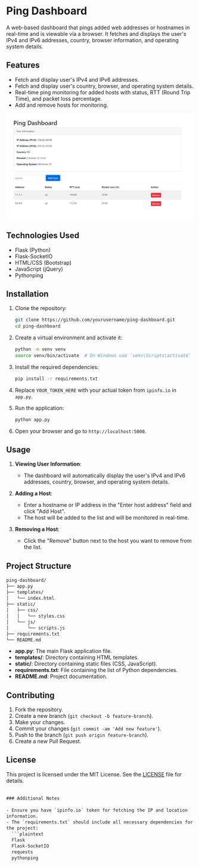 # Ping Dashboard

A web-based dashboard that pings added web addresses or hostnames in real-time and is viewable via a browser. It fetches and displays the user's IPv4 and IPv6 addresses, country, browser information, and operating system details.

## Features

- Fetch and display user's IPv4 and IPv6 addresses.
- Fetch and display user's country, browser, and operating system details.
- Real-time ping monitoring for added hosts with status, RTT (Round Trip Time), and packet loss percentage.
- Add and remove hosts for monitoring.

![Ping Dashboard Screenshot](https://raw.githubusercontent.com/aniksarakash/Autopings/main/preview.png)

## Technologies Used

- Flask (Python)
- Flask-SocketIO
- HTML/CSS (Bootstrap)
- JavaScript (jQuery)
- Pythonping

## Installation

1. Clone the repository:
   ```bash
   git clone https://github.com/yourusername/ping-dashboard.git
   cd ping-dashboard
   ```

2. Create a virtual environment and activate it:
   ```bash
   python -m venv venv
   source venv/bin/activate  # On Windows use `venv\Scripts\activate`
   ```

3. Install the required dependencies:
   ```bash
   pip install -r requirements.txt
   ```

4. Replace `YOUR_TOKEN_HERE` with your actual token from `ipinfo.io` in `app.py`.

5. Run the application:
   ```bash
   python app.py
   ```

6. Open your browser and go to `http://localhost:5000`.

## Usage

1. **Viewing User Information**:
   - The dashboard will automatically display the user's IPv4 and IPv6 addresses, country, browser, and operating system details.

2. **Adding a Host**:
   - Enter a hostname or IP address in the "Enter host address" field and click "Add Host".
   - The host will be added to the list and will be monitored in real-time.

3. **Removing a Host**:
   - Click the "Remove" button next to the host you want to remove from the list.

## Project Structure

```
ping-dashboard/
├── app.py
├── templates/
│   └── index.html
├── static/
│   ├── css/
│   │   └── styles.css
│   └── js/
│       └── scripts.js
├── requirements.txt
└── README.md
```

- **app.py**: The main Flask application file.
- **templates/**: Directory containing HTML templates.
- **static/**: Directory containing static files (CSS, JavaScript).
- **requirements.txt**: File containing the list of Python dependencies.
- **README.md**: Project documentation.

## Contributing

1. Fork the repository.
2. Create a new branch (`git checkout -b feature-branch`).
3. Make your changes.
4. Commit your changes (`git commit -am 'Add new feature'`).
5. Push to the branch (`git push origin feature-branch`).
6. Create a new Pull Request.

## License

This project is licensed under the MIT License. See the [LICENSE](LICENSE) file for details.
```

### Additional Notes

- Ensure you have `ipinfo.io` token for fetching the IP and location information.
- The `requirements.txt` should include all necessary dependencies for the project:
  ```plaintext
  Flask
  Flask-SocketIO
  requests
  pythonping
  ```
